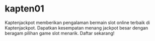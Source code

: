 # kapten01
Kaptenjackpot memberikan pengalaman bermain slot online terbaik di Kaptenjackpot. Dapatkan kesempatan menang jackpot besar dengan beragam pilihan game slot menarik. Daftar sekarang!
